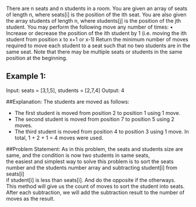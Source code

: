 There are n seats and n students in a room. You are given an array of seats of length n, where seats[i] is the position of the ith seat. You are also given the array students of length n, where students[j] is the position of the jth student. 
You may perform the following move any number of times: 
• Increase or decrease the position of the ith student by 1 (i.e. moving the ith student from position x to x+1 or x-1) 
Return the minimum number of moves required to move each student to a seat such that no two students are in the same seat. 
Note that there may be multiple seats or students in the same position at the beginning. 


## Example 1: 
Input: seats = [3,1,5], students = [2,7,4] 
Output: 4 


##Explanation: 
The students are moved as follows: 
- The first student is moved from position 2 to position 1 using 1 move. 
- The second student is moved from position 7 to position 5 using 2 moves. 
- The third student is moved from position 4 to position 3 using 1 move. 
In total, 1 + 2 + 1 = 4 moves were used. 


##Problem Statement: 
As in this problem, the seats and students size are same, and the condition is now two students in same seats, </br>
the easiest and simplest way to solve this problem is to sort the seats number and the students number array and subtracting student[i] from seats[i] </br>
if student[i] is less than seats[i]. And do the opposite if the otherways.</br>
This method will give us the count of moves to sort the student into seats.</br>
After each subtraction, we will add the subtraction result to the number of moves as the result.
